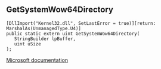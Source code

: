 ## GetSystemWow64Directory

```
[DllImport("Kernel32.dll", SetLastError = true)][return: MarshalAs(UnmanagedType.U4)]
public static extern uint GetSystemWow64Directory(
   StringBuilder lpBuffer,
   uint uSize
);
```

[Microsoft documentation](TODO)
